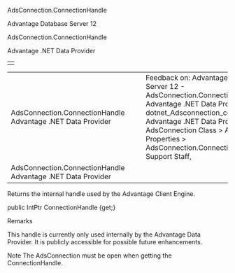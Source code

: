 AdsConnection.ConnectionHandle




Advantage Database Server 12  

AdsConnection.ConnectionHandle

Advantage .NET Data Provider

|  |
| --- |
|  |

|  |  |  |  |  |
| --- | --- | --- | --- | --- |
| AdsConnection.ConnectionHandle  Advantage .NET Data Provider |  |  | Feedback on: Advantage Database Server 12 - AdsConnection.ConnectionHandle Advantage .NET Data Provider dotnet\_Adsconnection\_connectionhandle Advantage .NET Data Provider > AdsConnection Class > AdsConnection Properties > AdsConnection.ConnectionHandle / Dear Support Staff, |  |
| AdsConnection.ConnectionHandle  Advantage .NET Data Provider |  |  |  |  |

Returns the internal handle used by the Advantage Client Engine.

public IntPtr ConnectionHandle {get;}

Remarks

This handle is currently only used internally by the Advantage Data Provider. It is publicly accessible for possible future enhancements.

Note The AdsConnection must be open when getting the ConnectionHandle.
